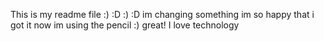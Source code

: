 This is my readme file
:)
:D
:)
:D
im changing something
im so happy that i got it
now im using the pencil :)
great! I love technology
